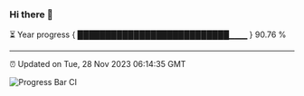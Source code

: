### Hi there 👋

⏳ Year progress { ███████████████████████████▁▁▁ } 90.76 %

---

⏰ Updated on Tue, 28 Nov 2023 06:14:35 GMT

![Progress Bar CI](https://github.com/liununu/liununu/workflows/Progress%20Bar%20CI/badge.svg)
